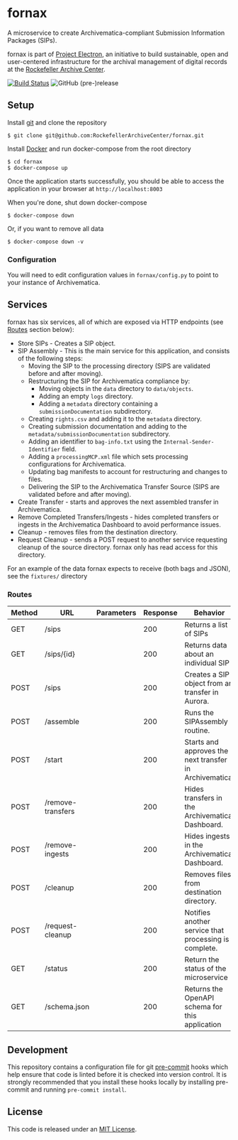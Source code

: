 # fornax

A microservice to create Archivematica-compliant Submission Information Packages (SIPs).

fornax is part of [Project Electron](https://github.com/RockefellerArchiveCenter/project_electron), an initiative to build sustainable, open and user-centered infrastructure for the archival management of digital records at the [Rockefeller Archive Center](http://rockarch.org/).

[![Build Status](https://travis-ci.org/RockefellerArchiveCenter/fornax.svg?branch=master)](https://travis-ci.org/RockefellerArchiveCenter/fornax)
![GitHub (pre-)release](https://img.shields.io/github/release/RockefellerArchiveCenter/fornax/all.svg)

## Setup

Install [git](https://git-scm.com/) and clone the repository

    $ git clone git@github.com:RockefellerArchiveCenter/fornax.git

Install [Docker](https://store.docker.com/search?type=edition&offering=community) and run docker-compose from the root directory

    $ cd fornax
    $ docker-compose up

Once the application starts successfully, you should be able to access the application in your browser at `http://localhost:8003`

When you're done, shut down docker-compose

    $ docker-compose down

Or, if you want to remove all data

    $ docker-compose down -v

### Configuration

You will need to edit configuration values in `fornax/config.py` to point to your instance of Archivematica.

## Services

fornax has six services, all of which are exposed via HTTP endpoints (see [Routes](#routes) section below):

* Store SIPs - Creates a SIP object.
* SIP Assembly - This is the main service for this application, and consists of the following steps:
  * Moving the SIP to the processing directory (SIPS are validated before and after moving).
  * Restructuring the SIP for Archivematica compliance by:
    * Moving objects in the `data` directory to `data/objects`.
    * Adding an empty `logs` directory.
    * Adding a `metadata` directory containing a `submissionDocumentation` subdirectory.
  * Creating `rights.csv` and adding it to the `metadata` directory.
  * Creating submission documentation and adding to the `metadata/submissionDocumentation` subdirectory.
  * Adding an identifier to `bag-info.txt` using the `Internal-Sender-Identifier` field.
  * Adding a `processingMCP.xml` file which sets processing configurations for Archivematica.
  * Updating bag manifests to account for restructuring and changes to files.
  * Delivering the SIP to the Archivematica Transfer Source (SIPS are validated before and after moving).
* Create Transfer - starts and approves the next assembled transfer in Archivematica.
* Remove Completed Transfers/Ingests - hides completed transfers or ingests in the Archivematica Dashboard to avoid performance issues.
* Cleanup - removes files from the destination directory.
* Request Cleanup - sends a POST request to another service requesting cleanup of the source directory. fornax only has read access for this directory.

For an example of the data fornax expects to receive (both bags and JSON), see the `fixtures/` directory


### Routes

| Method | URL | Parameters | Response  | Behavior  |
|--------|-----|---|---|---|
|GET|/sips| |200|Returns a list of SIPs|
|GET|/sips/{id}| |200|Returns data about an individual SIP|
|POST|/sips||200|Creates a SIP object from an transfer in Aurora.|
|POST|/assemble||200|Runs the SIPAssembly routine.|
|POST|/start||200|Starts and approves  the next transfer in Archivematica.|
|POST|/remove-transfers||200|Hides transfers in the Archivematica Dashboard.|
|POST|/remove-ingests||200|Hides ingests in the Archivematica Dashboard.|
|POST|/cleanup||200|Removes files from destination directory.|
|POST|/request-cleanup||200|Notifies another service that processing is complete.|
|GET|/status||200|Return the status of the microservice|
|GET|/schema.json||200|Returns the OpenAPI schema for this application|


## Development
This repository contains a configuration file for git [pre-commit](https://pre-commit.com/) hooks which help ensure that code is linted before it is checked into version control. It is strongly recommended that you install these hooks locally by installing pre-commit and running `pre-commit install`.


## License

This code is released under an [MIT License](LICENSE).
